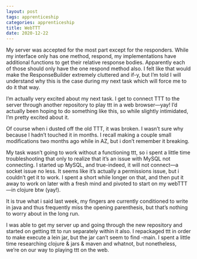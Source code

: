 ```yaml
---
layout: post 
tags: apprenticeship
categories: apprenticeship
title: WebTTT
date: 2020-12-22
---
```


My server was accepted for the most part except for the responders.  While my interface only has one method, respond, my implementations have additional functions to get their relative response bodies.  Apparently each of those should only have the one respond method also.  I felt like that would make the ResponseBuilder extremely cluttered and if-y, but I’m told I will understand why this is the case during my next task which will force me to do it that way.

I’m actually very excited about my next task.  I get to connect TTT to the server through another repository to play ttt in a web browser—yay!  I’d actually been hoping to do something like this, so while slightly intimidated, I’m pretty excited about it.  

Of course when i dusted off the old TTT, it was broken.  I wasn’t sure why because I hadn’t touched it in months.  I recall making a couple small modifications two months ago while in AZ, but i don’t remember it breaking.

My task wasn’t going to work without a functioning ttt, so i spent a little time troubleshooting that only to realize that it’s an issue with MySQL not connecting.   I started up MySQL, and true-indeed, it will not connect—a socket issue no less.  It seems like it’s actually a permissions issue, but i couldn’t get it to work.  I spent a short while longer on that, and then put it away to work on later with a fresh mind and pivoted to start on my webTTT—in clojure btw (yay!).  

It is true what i said last week, my fingers are currently conditioned to write in java and thus frequently miss the opening parenthesis, but that’s nothing to worry about in the long run.  

I was able to get my server up and going through the new repository and started on getting ttt to run separately within it also.  I repackaged ttt in order to make execute a lein jar, but the jar can’t seem to find -main.  I spent a little time researching clojure & jars & maven and whatnot, but nonetheless, we’re on our way to playing ttt on the web.  

